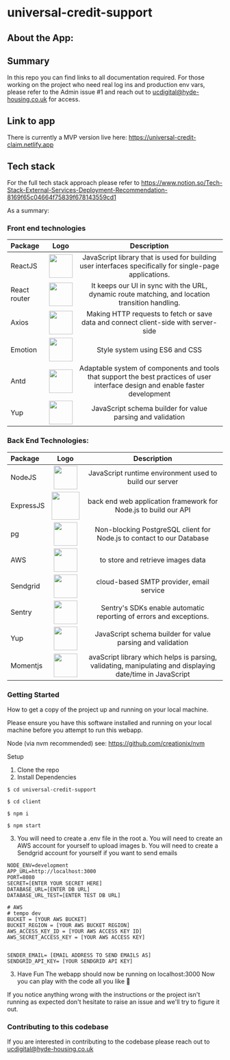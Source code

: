 # universal-credit-support

## About the App:

## Summary
In this repo you can find links to all documentation required. For those working on the project who need real log ins and production env vars, please refer to the Admin issue #1 and reach out to ucdigital@hyde-housing.co.uk for access.

## Link to app
There is currently a MVP version live here: https://universal-credit-claim.netlify.app


## Tech stack

For the full tech stack approach please refer to https://www.notion.so/Tech-Stack-External-Services-Deployment-Recommendation-8169f65c04664f75839f678143559cd1

As a summary:


### Front end technologies

| Package  | Logo  | Description |
| :------------ |:---------------:| :-----:|
| ReactJS      | <img width="55" src="https://raw.githubusercontent.com/gilbarbara/logos/master/logos/react.svg"/>        |   JavaScript library that is used for building user interfaces specifically for single-page applications. |
| React router      | <img width="55" src="https://raw.githubusercontent.com/gilbarbara/logos/master/logos/react-router.svg"/>        |  It keeps our UI in sync with the URL, dynamic route matching, and location transition handling. |
| Axios     | <img width="55" src="https://user-images.githubusercontent.com/19708921/116078311-58c7fb80-a68e-11eb-8f6e-0d873aae8497.png"/>        |  Making HTTP requests to fetch or save data and connect client-side with server-side |
| Emotion     | <img width="55" src="https://emotion.sh/static/a76dfa0d18a0536af9e917cdb8f873b9/629d2/emotion.webp"/>        |  Style system using ES6 and CSS |
| Antd    | <img width="55" src="https://user-images.githubusercontent.com/19708921/116078113-23bba900-a68e-11eb-840f-ed30945441f7.png"/>        |  Adaptable system of components and tools that support the best practices of user interface design and enable faster development |
| Yup     | <img width="55" src="https://theaplus.org/wp-content/uploads/2018/01/Yup-Logo.png"/>       | JavaScript schema builder for value parsing and validation |


### Back End Technologies:


| Package  | Logo  | Description |
| :------------ |:---------------:| :-----:|
| NodeJS      | <img width="55" src="https://nodejs.org/static/images/logo.svg"/>        |  JavaScript runtime environment used to build our server |
| ExpressJS      | <img width="65" src="https://www.resourcifi.com/wp-content/themes/resourcifi-child/img/express-min.png"/>        | back end web application framework for Node.js to build our API |
| pg      | <img width="55" src="https://dyltqmyl993wv.cloudfront.net/assets/stacks/postgresql/img/postgresql-stack-220x234.png"/>       |  Non-blocking PostgreSQL client for Node.js to contact to our Database |
| AWS      | <img width="55" src="https://raw.githubusercontent.com/gilbarbara/logos/master/logos/aws-s3.svg"/>       | to store and retrieve images data |
| Sendgrid      | <img width="55" src="https://sendgrid.com/wp-content/themes/sgdotcom/pages/resource/brand/2016/SendGrid-Logomark.png"/>       |   cloud-based SMTP provider, email service |
| Sentry      | <img width="55" src="https://cdn.icon-icons.com/icons2/2622/PNG/512/brand_sentry_icon_157807.png"/>       |  Sentry's SDKs enable automatic reporting of errors and exceptions. |
| Yup     | <img width="55" src="https://theaplus.org/wp-content/uploads/2018/01/Yup-Logo.png"/>       | JavaScript schema builder for value parsing and validation |
| Momentjs      | <img width="55" src="https://raw.githubusercontent.com/gilbarbara/logos/master/logos/momentjs.svg"/>       |  avaScript library which helps is parsing, validating, manipulating and displaying date/time in JavaScript |


### Getting Started
How to get a copy of the project up and running on your local machine.

Please ensure you have this software installed and running on your local machine before you attempt to run this webapp.

Node (via nvm recommended) see: https://github.com/creationix/nvm

Setup
1. Clone the repo
2. Install Dependencies

```$ cd universal-credit-support```

```$ cd client```

```$ npm i```

```$ npm start```

3. You will need to create a .env file in the root
    a. You will need to create an AWS account for yourself to upload images
    b. You will need to create a Sendgrid account for yourself if you want to send emails 

```
NODE_ENV=development
APP_URL=http://localhost:3000
PORT=8080
SECRET=[ENTER YOUR SECRET HERE]
DATABASE_URL=[ENTER DB URL]
DATABASE_URL_TEST=[ENTER TEST DB URL]

# AWS
# tempo dev
BUCKET = [YOUR AWS BUCKET]
BUCKET_REGION = [YOUR AWS BUCKET REGION]
AWS_ACCESS_KEY_ID = [YOUR AWS ACCESS KEY ID]
AWS_SECRET_ACCESS_KEY = [YOUR AWS ACCESS KEY]


SENDER_EMAIL= [EMAIL ADDRESS TO SEND EMAILS AS]
SENDGRID_API_KEY= [YOUR SENDGRID API KEY]
```


3. Have Fun
The webapp should now be running on localhost:3000 Now you can play with the code all you like 🎉

If you notice anything wrong with the instructions or the project isn't running as expected don't hesitate to raise an issue and we'll try to figure it out.


### Contributing to this codebase
If you are interested in contributing to the codebase please reach out to ucdigital@hyde-housing.co.uk
